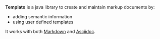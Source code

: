 **Templato** is a java library to create and maintain markup documents by:
* adding  semantic information
* using user defined templates

It works with both [Markdown](https://www.markdownguide.org/getting-started/) and [Asciidoc](http://asciidoc.org/).
